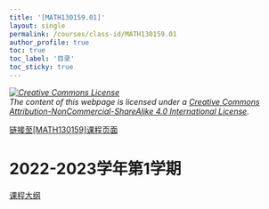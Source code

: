 ```yaml
---
title: '[MATH130159.01]'
layout: single
permalink: /courses/class-id/MATH130159.01
author_profile: true
toc: true
toc_label: '目录'
toc_sticky: true
---
```


<div class='notice--warning'>
<p><i><a rel='license' href='http://creativecommons.org/licenses/by-nc-sa/4.0/'><img alt='Creative Commons License' style='border-width:0' src='https://i.creativecommons.org/l/by-nc-sa/4.0/88x31.png' /></a><br /> The content of this webpage is licensed under a <a rel='license' href='http://creativecommons.org/licenses/by-nc-sa/4.0/'>Creative Commons Attribution-NonCommercial-ShareAlike 4.0 International License</a>.</i></p>
</div>

<a href='https://fdu-math.github.io/courses/MATH130159'>链接至[MATH130159]课程页面<a>

# 2022-2023学年第1学期

<a href='https://fdu-math.github.io/assets/docs/courses/MATH130159.01-2022-2023-1 (Encrypted).pdf'>课程大纲</a>